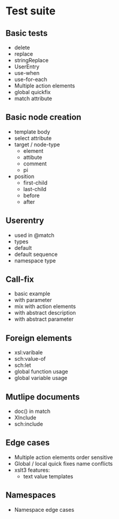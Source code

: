 # Test suite

## Basic tests

- delete
- replace
- stringReplace
- UserEntry
- use-when
- use-for-each
- Multiple action elements
- global quickfix
- match attribute

## Basic node creation
- template body
- select attribute
- target / node-type
    - element
    - attibute
    - comment
    - pi
- position
    - first-child
    - last-child
    - before
    - after
    
## Userentry
- used in @match
- types
- default
- default sequence
- namespace type

## Call-fix
- basic example
- with parameter
- mix with action elements
- with abstract description
- with abstract parameter

## Foreign elements
- xsl:varibale
- sch:value-of
- sch:let
- global function usage
- global variable usage

## Mutlipe documents
- doc() in match
- XInclude
- sch:include

## Edge cases
- Multiple action elements order sensitive
- Global / local quick fixes name conflicts
- xslt3 features:
    - text value templates

## Namespaces
- Namespace edge cases



